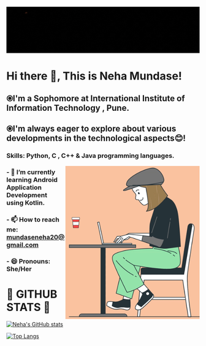 
![](https://github.com/neha-mundase20/GIPHY/blob/main/ezgif.com-gif-maker.gif)

<p align="center">
  
#  **Hi there 👋, This is Neha Mundase!**
  
</p>


## ⦿I'm a Sophomore at International Institute of Information Technology , Pune.

## ⦿I'm always eager to explore about various developments in the technological aspects😊!

### Skills: Python, C , C++ & Java programming languages.


<img align="right" width="350" height="400" src="https://github.com/neha-mundase20/GIPHY/blob/main/ezgif.com-gif-maker_programming.gif">



### - 🌱 I’m currently learning Android Application Development using Kotlin. 
### - 📫 How to reach me: mundaseneha20@gmail.com 
### - 😄 Pronouns: She/Her 

# 🚩  GITHUB STATS  🚩

[![Neha's GitHub stats](https://github-readme-stats.vercel.app/api?username=neha-mundase20&theme=codeSTACKr&show_icons=true)](https://github.com/anuraghazra/github-readme-stats)

[![Top Langs](https://github-readme-stats.vercel.app/api/top-langs/?username=neha-mundase20&theme=codeSTACKr&show_icons=true)](https://github.com/neha-mundase20/github-readme-stats)
